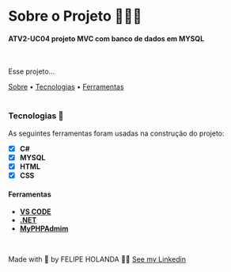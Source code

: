 # Sobre o Projeto 👨🏻‍💻

<h4>ATV2-UC04 projeto MVC com banco de dados em MYSQL</h4>

<br>

<p aling="center">Esse projeto...</p>
<a href="#Sobre o Projeto">Sobre</a> •
<a href="#Tecnologias">Tecnologias</a> •
<a href="#Ferramentas">Ferramentas</a>

<br>
<br>

  ### Tecnologias 🚀

  As seguintes ferramentas foram usadas na construção do projeto:

  - [x] **C#**
  - [x] **MYSQL**
  - [x] **HTML**
  - [x] **CSS**

  #### Ferramentas

  - [**VS CODE**](https://code.visualstudio.com/)
  - [**.NET**](https://dotnet.microsoft.com/download)
  - [**MyPHPAdmim**](https://localhost)

<br>


  Made with 💜 by FELIPE HOLANDA 👋🏻 [See my Linkedin](https://www.linkedin.com/in/felipe-holanda-de-freitas-3a91281a2/)
